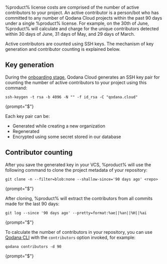 [//]: # (title: Contributor counting)

%product% license costs are comprised of the number of active contributors to your project. An active contributor is a 
person/bot who has committed to any number of Qodana Cloud projects within the past 90 days under a single 
%product% license. For example, on the 30th of June, %product% will calculate and charge for the unique contributors 
detected within 30 days of June, 31 days of May, and 29 days of March. 

Active contributors are counted using SSH keys. The mechanism of key generation and contributor counting
is explained below.

## Key generation

During the [onboarding stage](cloud-onboarding.md), Qodana Cloud generates an SSH key pair for counting the number of 
active contributors to your project using this command:

```shell
ssh-keygen -t rsa -b 4096 -N "" -f id_rsa -C "qodana.cloud"
```
{prompt="$"}

Each key pair can be:

* Generated while creating a new organization
* Regenerated
* Encrypted using some secret stored in our database 

## Contributor counting

After you save the generated key in your VCS, %product% will use the following command to clone the project metadata 
of your repository: 

```shell
git clone -n --filter=blob:none --shallow-since='90 days ago' <repo>
```
{prompt="$"}

After cloning, %product% will extract the contributors from all commits made for the last 90 days: 

```shell
git log --since '90 days ago' --pretty=format:%ae||%an||%H||%ai
```
{prompt="$"}

To calculate the number of contributors in your repository, you can use 
[Qodana CLI](https://github.com/JetBrains/qodana-cli#contributors) with the `contributors` option invoked, for example:

```shell
qodana contributors -d 90
```
{prompt="$"}


